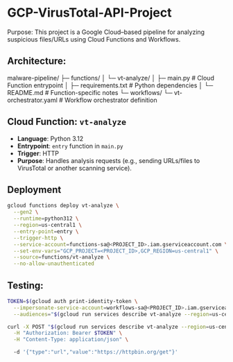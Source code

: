 # GCP-VirusTotal-API-Project
Purpose: 
This project is a Google Cloud–based pipeline for analyzing suspicious files/URLs using Cloud Functions and Workflows.  

## Architecture:

malware-pipeline/
├─ functions/
│ └─ vt-analyze/
│ ├─ main.py # Cloud Function entrypoint
│ ├─ requirements.txt # Python dependencies
│ └─ README.md # Function-specific notes
└─ workflows/
└─ vt-orchestrator.yaml # Workflow orchestrator definition

## Cloud Function: `vt-analyze`
- **Language**: Python 3.12  
- **Entrypoint**: `entry` function in `main.py`  
- **Trigger**: HTTP  
- **Purpose**: Handles analysis requests (e.g., sending URLs/files to VirusTotal or another scanning service).  

## Deployment

```bash
gcloud functions deploy vt-analyze \
  --gen2 \
  --runtime=python312 \
  --region=us-central1 \
  --entry-point=entry \
  --trigger-http \
  --service-account=functions-sa@<PROJECT_ID>.iam.gserviceaccount.com \
  --set-env-vars="GCP_PROJECT=<PROJECT_ID>,GCP_REGION=us-central1" \
  --source=functions/vt-analyze \
  --no-allow-unauthenticated
```

## Testing:
```bash
TOKEN=$(gcloud auth print-identity-token \
  --impersonate-service-account=workflows-sa@<PROJECT_ID>.iam.gserviceaccount.com \
  --audiences="$(gcloud run services describe vt-analyze --region=us-central1 --format='value(status.url)')")

curl -X POST "$(gcloud run services describe vt-analyze --region=us-central1 --format='value(status.url)')" \
  -H "Authorization: Bearer $TOKEN" \
  -H "Content-Type: application/json" \

  -d '{"type":"url","value":"https://httpbin.org/get"}'
```


